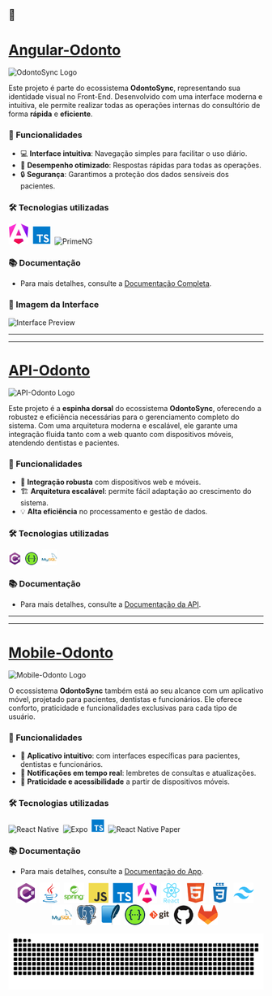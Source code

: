 ##   👋

# [Angular-Odonto](https://github.com/GuikBit/Angular-Odonto)

![OdontoSync Logo]() <!-- Logo do projeto -->

Este projeto é parte do ecossistema **OdontoSync**, representando sua identidade visual no Front-End. Desenvolvido com uma interface moderna e intuitiva, ele permite realizar todas as operações internas do consultório de forma **rápida** e **eficiente**.

### 🌟 Funcionalidades
- 💻 **Interface intuitiva**: Navegação simples para facilitar o uso diário.
- 🚀 **Desempenho otimizado**: Respostas rápidas para todas as operações.
- 🔒 **Segurança**: Garantimos a proteção dos dados sensíveis dos pacientes.

### 🛠 Tecnologias utilizadas
<p align="left">
  <img src="https://github.com/devicons/devicon/blob/master/icons/angular/angular-original.svg" title="Angular" alt="Angular" width="40" height="40"/>&nbsp;
  <img src="https://github.com/devicons/devicon/blob/master/icons/typescript/typescript-original.svg" title="TypeScript" alt="TypeScript" width="35" height="35"/>&nbsp;
  <img src="https://i0.wp.com/www.primefaces.org/wp-content/uploads/2018/05/primeng-logo.png?fit=1000%2C1000&ssl=1&w=640" title="PrimeNG" alt="PrimeNG" width="35" height="35"/>&nbsp;
</p>

### 📚 Documentação
- Para mais detalhes, consulte a [Documentação Completa](https://link-da-documentacao.com).

### 📸 Imagem da Interface
![Interface Preview](https://link-para-imagem.com/interface.png)

---
---

# [API-Odonto](https://github.com/GuikBit/API-Odonto)

![API-Odonto Logo](https://link-para-logo-api.com/api-logo.png) <!-- Substitua pelo link da logo do projeto, se disponível -->

Este projeto é a **espinha dorsal** do ecossistema **OdontoSync**, oferecendo a robustez e eficiência necessárias para o gerenciamento completo do sistema. Com uma arquitetura moderna e escalável, ele garante uma integração fluida tanto com a web quanto com dispositivos móveis, atendendo dentistas e pacientes.

### 🌟 Funcionalidades
- 🔄 **Integração robusta** com dispositivos web e móveis.
- 🏗️ **Arquitetura escalável**: permite fácil adaptação ao crescimento do sistema.
- 💡 **Alta eficiência** no processamento e gestão de dados.

### 🛠 Tecnologias utilizadas
<div align="left">
  <img src="https://github.com/devicons/devicon/blob/master/icons/csharp/csharp-original.svg" title="Csharp" alt="Csharp" width="25" height="25"/>&nbsp;
  <img src="https://github.com/devicons/devicon/blob/master/icons/swagger/swagger-original.svg" title="Swagger"  alt="Swagger" width="25" height="25"/>&nbsp;
  <img src="https://github.com/devicons/devicon/blob/master/icons/mysql/mysql-original-wordmark.svg" title="MySQL"  alt="MySQL" width="30" height="30"/>&nbsp;
</div>

### 📚 Documentação
- Para mais detalhes, consulte a [Documentação da API](https://link-da-documentacao.com).

---
---

# [Mobile-Odonto](https://github.com/GuikBit/Mobile-Odonto)

![Mobile-Odonto Logo](https://link-para-logo-mobile.com/mobile-logo.png) <!-- Substitua pelo link da logo do projeto, se disponível -->

O ecossistema **OdontoSync** também está ao seu alcance com um aplicativo móvel, projetado para pacientes, dentistas e funcionários. Ele oferece conforto, praticidade e funcionalidades exclusivas para cada tipo de usuário.

### 🌟 Funcionalidades
- 📱 **Aplicativo intuitivo**: com interfaces específicas para pacientes, dentistas e funcionários.
- 🔔 **Notificações em tempo real**: lembretes de consultas e atualizações.
- 🚀 **Praticidade e acessibilidade** a partir de dispositivos móveis.

### 🛠 Tecnologias utilizadas
<div align="left">
  <img src="https://cdn.worldvectorlogo.com/logos/react-native-1.svg" title="React Native"  alt="React Native" width="25" height="25"/>&nbsp;
  <img src="https://raw.githubusercontent.com/expo/expo/HEAD/.github/resources/banner.png" title="Expo"  alt="Expo" width="25" height="25"/>&nbsp;
  <img src="https://github.com/devicons/devicon/blob/master/icons/typescript/typescript-original.svg" title="TypeScript" alt="TypeScript" width="25" height="25"/>&nbsp;
  <img src="https://play-lh.googleusercontent.com/qE5usAL3g-iQtY20QtD3zQpOunMZxWciox78iwKSDwKi_6dX6fUK6iU1--xeaUwuhw" title="React Native Paper"  alt="React Native Paper" width="35" height="35"/>&nbsp;
</div>

### 📚 Documentação
- Para mais detalhes, consulte a [Documentação do App](https://link-da-documentacao.com).

<!-- 
[![Readme Card](https://github-readme-stats.vercel.app/api/pin/?username=guikbit&repo=Angular-Odonto&theme=holi)](https://github.com/GuikBit/Angular-Odonto)
[![Readme Card](https://github-readme-stats.vercel.app/api/pin/?username=guikbit&repo=Api-Odonto&theme=holi)](https://github.com/GuikBit/API-Odonto)
[![Readme Card](https://github-readme-stats.vercel.app/api/pin/?username=guikbit&repo=Mobile-Odonto&theme=holi)](https://github.com/GuikBit/Mobile-Odonto)
[![Readme Card](https://github-readme-stats.vercel.app/api/pin/?username=guikbit&repo=guikbit.github.io&theme=holi)](https://github.com/GuikBit/guikbit.github.io)
-->
<div align="center">
  <img src="https://github.com/devicons/devicon/blob/master/icons/csharp/csharp-original.svg" title="Csharp" alt="Csharp" width="40" height="40"/>&nbsp;
  <img src="https://github.com/devicons/devicon/blob/master/icons/java/java-original.svg" title="Java" alt="Java" width="40" height="40"/>&nbsp;
  <img src="https://github.com/devicons/devicon/blob/master/icons/spring/spring-original-wordmark.svg" title="Spring" alt="Spring" width="40" height="40"/>&nbsp;
  <img src="https://github.com/devicons/devicon/blob/master/icons/javascript/javascript-original.svg" title="JavaScript" alt="JavaScript" width="40" height="40"/>&nbsp;
  <img src="https://github.com/devicons/devicon/blob/master/icons/typescript/typescript-original.svg" title="TypeScript" alt="TypeScript" width="40" height="40"/>&nbsp;
  <img src="https://github.com/devicons/devicon/blob/master/icons/angular/angular-original.svg" title="Angular" alt="Angular" width="40" height="40"/>&nbsp;
  <img src="https://github.com/devicons/devicon/blob/master/icons/react/react-original-wordmark.svg" title="React" alt="React" width="40" height="40"/>&nbsp;
  <img src="https://github.com/devicons/devicon/blob/master/icons/html5/html5-original.svg" title="Html" alt="Html" width="40" height="40"/>&nbsp;
  <img src="https://github.com/devicons/devicon/blob/master/icons/css3/css3-plain-wordmark.svg"  title="CSS3" alt="CSS" width="40" height="40"/>&nbsp;
  <img src="https://github.com/devicons/devicon/blob/master/icons/tailwindcss/tailwindcss-original.svg"  title="Tailwindcss" alt="Tailwindcss" width="40" height="40"/>&nbsp;
  <img src="https://github.com/devicons/devicon/blob/master/icons/mysql/mysql-original-wordmark.svg" title="MySQL"  alt="MySQL" width="40" height="40"/>&nbsp;
  <img src="https://github.com/devicons/devicon/blob/master/icons/postgresql/postgresql-original.svg" title="PostgreSQL"  alt="PostgreSQL" width="40" height="40"/>&nbsp;
  <img src="https://github.com/devicons/devicon/blob/master/icons/sqlite/sqlite-original.svg" title="SQLite"  alt="SQLite" width="40" height="40"/>&nbsp;
  <img src="https://github.com/devicons/devicon/blob/master/icons/swagger/swagger-original.svg" title="Swagger"  alt="Swagger" width="40" height="40"/>&nbsp;
  <img src="https://github.com/devicons/devicon/blob/master/icons/git/git-original-wordmark.svg" title="Git" alt="Git" width="40" height="40"/>&nbsp;
  <img src="https://github.com/devicons/devicon/blob/master/icons/github/github-original.svg" title="GitHub" alt="GitHub" width="40" height="40"/>&nbsp;
  <img src="https://github.com/devicons/devicon/blob/master/icons/gitlab/gitlab-original.svg" title="GitLab" alt="GitLab" width="40" height="40"/>&nbsp;
</div>


<!--
[![Top Langs](https://github-readme-stats.vercel.app/api/top-langs/?username=guikbit&layout=compact&theme=holi)](https://github.com/GuikBit/)

![GitHub Stats](https://github-readme-stats.vercel.app/api?username=guikbit&show_icons=true&theme=radical)

![Top Langs](https://github-readme-stats.vercel.app/api/top-langs/?username=guikbit&layout=compact&theme=radical)
![Node.js Badge](https://img.shields.io/badge/Node.js-43853D?style=for-the-badge&logo=node.js&logoColor=white)
![React Badge](https://img.shields.io/badge/React-20232A?style=for-the-badge&logo=react&logoColor=61DAFB)
![Profile views](https://komarev.com/ghpvc/?username=guikbit&color=blue)




<img src="https://media.giphy.com/media/13HgwGsXF0aiGY/giphy.gif" width="300">




## 🚀 Projetos

### [API-Odonto](https://github.com/GuikBit/API-Odonto)
Uma API para controle odontológico desenvolvida com C# e EntityFrameworkCore.


<img src="https://media.giphy.com/media/13HgwGsXF0aiGY/giphy.gif" width="300">

-->

![Snake animation](https://github.com/GuikBit/GuikBit/blob/gh-pages/github-snake-dark.svg)
<!--
**GuikBit/GuikBit** is a ✨ _special_ ✨ repository because its `README.md` (this file) appears on your GitHub profile.

Here are some ideas to get you started:

- 🔭 I’m currently working on ...
- 🌱 I’m currently learning ...
- 👯 I’m looking to collaborate on ...
- 🤔 I’m looking for help with ...
- 💬 Ask me about ...
- 📫 How to reach me: ...
- 😄 Pronouns: ...
- ⚡ Fun fact: ...
-->

